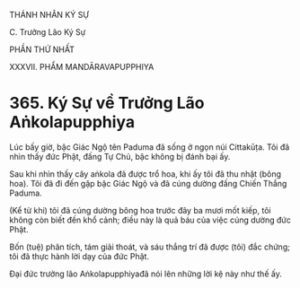 THÁNH NHÂN KÝ SỰ

C. Trưởng Lão Ký Sự

PHẦN THỨ NHẤT

XXXVII. PHẨM MANDĀRAVAPUPPHIYA

# 365. Ký Sự về Trưởng Lão Aṅkolapupphiya

Lúc bấy giờ, bậc Giác Ngộ tên Paduma đã sống ở ngọn núi Cittakūṭa. Tôi đã nhìn thấy đức Phật, đấng Tự Chủ, bậc không bị đánh bại ấy.

Sau khi nhìn thấy cây aṅkola đã được trổ hoa, khi ấy tôi đã thu nhặt (bông hoa). Tôi đã đi đến gặp bậc Giác Ngộ và đã cúng dường đấng Chiến Thắng Paduma.

(Kể từ khi) tôi đã cúng dường bông hoa trước đây ba mươi mốt kiếp, tôi không còn biết đến khổ cảnh; điều này là quả báu của việc cúng dường đức Phật.

Bốn (tuệ) phân tích, tám giải thoát, và sáu thắng trí đã được (tôi) đắc chứng; tôi đã thực hành lời dạy của đức Phật.

Đại đức trưởng lão Aṅkolapupphiyađã nói lên những lời kệ này như thế ấy.

